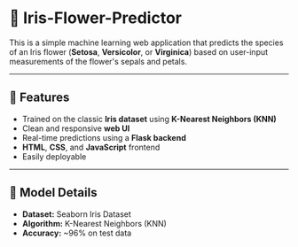 # 🌸 Iris-Flower-Predictor

This is a simple machine learning web application that predicts the species of an Iris flower (**Setosa**, **Versicolor**, or **Virginica**) based on user-input measurements of the flower's sepals and petals.

---

## 🚀 Features

- Trained on the classic **Iris dataset** using **K-Nearest Neighbors (KNN)**
- Clean and responsive **web UI**
- Real-time predictions using a **Flask backend**
- **HTML**, **CSS**, and **JavaScript** frontend
- Easily deployable

---

## 🧠 Model Details

- **Dataset:** Seaborn Iris Dataset  
- **Algorithm:** K-Nearest Neighbors (KNN)  
- **Accuracy:** ~96% on test data


